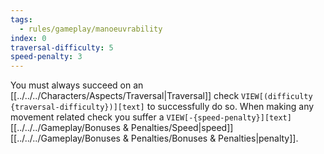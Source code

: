 ```yaml
---
tags:
  - rules/gameplay/manoeuvrability
index: 0
traversal-difficulty: 5
speed-penalty: 3
---
```


You must always succeed on an [[../../../Characters/Aspects/Traversal|Traversal]] check `VIEW[(difficulty {traversal-difficulty})][text]` to successfully do so.
When making any movement related check you suffer a `VIEW[-{speed-penalty}][text]` [[../../../Gameplay/Bonuses & Penalties/Speed|speed]] [[../../../Gameplay/Bonuses & Penalties/Bonuses & Penalties|penalty]].